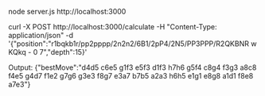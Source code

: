 node server.js
http://localhost:3000

curl -X POST http://localhost:3000/calculate -H "Content-Type: application/json" -d '{"position":"r1bqkb1r/pp2pppp/2n2n2/6B1/2pP4/2N5/PP3PPP/R2QKBNR w KQkq - 0 7","depth":15}'

Output:
{"bestMove":"d4d5 c6e5 g1f3 e5f3 d1f3 h7h6 g5f4 c8g4 f3g3 a8c8 f4e5 g4d7 f1e2 g7g6 g3e3 f8g7 e3a7 b7b5 a2a3 h6h5 e1g1 e8g8 a1d1 f8e8 a7e3"}

